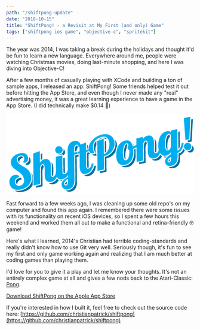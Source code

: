 ```yaml
---
path: "/shiftpong-update"
date: "2018-10-15"
title: "ShiftPong! - a Revisit at My First (and only) Game"
tags: ["shiftpong ios game", "objective-c", "spritekit"]
---
```


The year was 2014, I was taking a break during the holidays and thought it'd be fun to learn a new language. Everywhere around me, people were watching Christmas movies, doing last-minute shopping, and here I was diving into Objective-C!

After a few months of casually playing with XCode and building a ton of sample apps, I released an app: ShiftPong! Some friends helped test it out before hitting the App Store, and even though I never made any "real" advertising money, it was a great learning experience to have a game in the App Store. (I did technically make $0.14 💸)

![ShiftPong logo in blue](https://raw.githubusercontent.com/christianpatrick/shiftpong/master/shiftpong-title-blue.png)

Fast forward to a few weeks ago, I was cleaning up some old repo's on my computer and found this app again. I remembered there were some issues with its functionality on recent iOS devices, so I spent a few hours this weekend and worked them all out to make a functional and retina-friendly 🤓 game!

Here's what I learned, 2014's Christian had terrible coding-standards and really didn't know how to use Git very well. Seriously though, it's fun to see my first and only game working again and realizing that I am much better at coding games than playing them.

I'd love for you to give it a play and let me know your thoughts. It's not an entirely complex game at all and gives a few nods back to the Atari-Classic: [Pong](https://en.wikipedia.org/wiki/Pong).

[Download ShiftPong on the Apple App Store](https://itunes.apple.com/us/app/shiftpong/id955314303?mt=8)

If you're interested in how I built it, feel free to check out the source code here: [https://github.com/christianpatrick/shiftpong](https://github.com/christianpatrick/shiftpong)